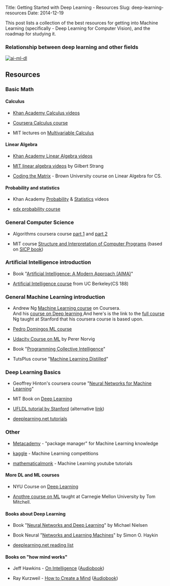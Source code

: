 Title: Getting Started with Deep Learning - Resources
Slug: deep-learning-resources
Date: 2014-12-19

This post lists a collection of the best resources for getting into Machine Learning (specifically - Deep Learning for Computer Vision), and the roadmap for studying it.

### Relationship between deep learning and other fields
[![ai-ml-dl](/images/deep-learning/ai-ml-dl.png)](/images/deep-learning/ai-ml-dl.png)

## Resources

### Basic Math

#### Calculus

- [Khan Academy Calculus videos](http://www.youtube.com/playlist?list=PL19E79A0638C8D449)  

- [Coursera Calculus course](https://www.coursera.org/course/m2o2c2)

- MIT lectures on [Multivariable Calculus](http://ocw.mit.edu/courses/mathematics/18-02sc-multivariable-calculus-fall-2010/index.htm)

#### Linear Algebra

- [Khan Academy Linear Algebra videos](http://www.youtube.com/playlist?list=PLFD0EB975BA0CC1E0)

- [MIT linear algebra videos](http://ocw.mit.edu/courses/mathematics/18-06-linear-algebra-spring-2010/video-lectures/) by Gilbert Strang

- [Coding the Matrix](https://cs.brown.edu/video/channels/coding-matrix-fall-2014/?page=2) - Brown University course on Linear Algebra for CS. 

#### Probability and statistics   

- Khan Academy [Probability](http://www.youtube.com/playlist?list=PLC58778F28211FA19) & [Statistics](http://www.youtube.com/playlist?list=PL1328115D3D8A2566) videos  

- [edx probability course](https://www.edx.org/course/introduction-probability-science-mitx-6-041x#.VJfS2LQAKc)

### General Computer Science 

- Algorithms coursera course [part 1](https://www.coursera.org/course/algo) and [part 2](https://www.coursera.org/course/algo2)

- MIT course [Structure and Interpretation of Computer Programs](https://www.youtube.com/watch?v=2Op3QLzMgSY&list=PLE18841CABEA24090#t=253)
(based on [SICP book](http://www.amazon.com/Structure-Interpretation-Computer-Programs-Engineering/dp/0262510871))

### Artificial Intelligence introduction

- Book "[Artificial Intelligence: A Modern Approach (AIMA)](http://www.amazon.com/Artificial-Intelligence-Modern-Approach-Edition/dp/0136042597)"  

- [Artificial Intelligence course](https://www.youtube.com/channel/UCshmLD2MsyqAKBx8ctivb5Q/videos) from UC Berkeley(CS 188)  

### General Machine Learning introduction

- Andrew Ng [Machine Learning course](https://www.coursera.org/course/ml) on Coursera.  
  And his [course on Deep learning ](http://openclassroom.stanford.edu/MainFolder/CoursePage.php?course=ufldl)
  And here's is the link to the [full course](http://see.stanford.edu/see/lecturelist.aspx?coll=348ca38a-3a6d-4052-937d-cb017338d7b1) Ng taught at Stanford that his coursera course is based upon.

- [Pedro Domingos ML course](https://class.coursera.org/machlearning-001/lecture/preview) 

- [Udacity Course on ML](https://www.udacity.com/course/cs271) by Perer Norvig

-  Book "[Programming Collective Intelligence](http://www.amazon.com/Programming-Collective-Intelligence-Building-Applications/dp/0596529325)" 

- TutsPlus course "[Machine Learning Distilled](http://code.tutsplus.com/courses/machine-learning-distilled)"


### Deep Learning Basics

- Geoffrey Hinton's coursera course "[Neural Networks for Machine Learning](https://class.coursera.org/neuralnets-2012-001/lecture)"
  
- MIT Book on [Deep Learning](http://www.iro.umontreal.ca/~bengioy/dlbook/)
 
- [UFLDL tutorial by Stanford](http://deeplearning.stanford.edu/wiki/index.php/UFLDL_Tutorial) (alternative [link](http://deeplearning.stanford.edu/tutorial/))

- [deeplearning.net tutorials](http://deeplearning.net/tutorial/)
  

### Other

- [Metacademy](http://www.metacademy.org) - "package manager" for Machine Learning knowledge

- [kaggle](http://www.kaggle.com/) - Machine Learning competitions

- [mathematicalmonk](http://www.youtube.com/playlist?list=PLD0F06AA0D2E8FFBA) - Machine Learning youtube tutorials

#### More DL and ML courses
- NYU Course on [Deep Learning](http://techtalks.tv/deep_learning_nyu_spring_2014/)

- [Anothre course on ML](http://www.cs.cmu.edu/~tom/10701_sp11/lectures.shtml) taught at Carnegie Mellon University by Tom Mitchell.

#### Books about Deep Learning
- Book "[Neural Networks and Deep Learning](http://neuralnetworksanddeeplearning.com)" by Michael Nielsen

- Book Neural "[Networks and Learning Machines](http://www.amazon.com/Neural-Networks-Learning-Machines-Edition/dp/0131471392)" by Simon O. Haykin

- [deeplearning.net reading list](http://deeplearning.net/reading-list/)

#### Books on "how mind works"
- Jeff Hawkins - [On Intelligence](http://www.amazon.com/On-Intelligence-Jeff-Hawkins/dp/0805078533>) ([Audiobook](http://www.audible.com/pd/Science-Technology/On-Intelligence-Audiobook/B002V8LK))

- Ray Kurzweil - [How to Create a Mind](http://www.amazon.com/How-Create-Mind-Thought-Revealed/dp/0143124048/) ([Audiobook](http://www.audible.com/pd/Science-Technology/How-to-Create-a-Mind-Audiobook/B009S7OKJ))





<div style="clear: both;"></div>



<script>
function prepareList() {
  $('body').find('li:has(ul)')
  	.click( function(event) {
  		if (this == event.target) {
  			$(this).toggleClass('expanded');
  			$(this).children('ul').toggle('medium');
  		}
  		return false;
  	})
  	.addClass('collapsed');
  	//.children('ul').hide();
  };
 
  $(document).ready( function() {
      prepareList();
  });
</script>

<style>
.collapsed {
	cursor: pointer;
	<!-- content:' ►';  -->

	<!-- background: url({{ site.baseurl }}/images/small_right_arrow.gif) no-repeat left top; -->
	<!-- padding: 3px 0px 3px 20px; -->
	<!-- list-style: none; -->
	}

.collapsed {
cursor: pointer;
	<!-- content:' ►';  -->
	<!-- background: url({{ site.baseurl }}/images/small_right_arrow.gif) no-repeat left top;p -->
	<!-- padding: 3px 0px 3px 20px; -->
	<!-- list-style: none; -->
	}

.entry img {
float:left;
}
<!-- max-width: 400px;
max-height: 400px; -->


</style>
<!--
list-style-image: url({{ site.baseurl }}/images/small_right_arrow.gif);
 -->
